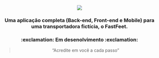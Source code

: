 <h1 align="center">
<img src="https://user-images.githubusercontent.com/59603768/74472856-5f9b9180-4e81-11ea-8134-ccdc7d35a9c6.png">
</h1>

<h3 align="center">
  Uma aplicação completa (Back-end, Front-end e Mobile) para uma transportadora fictícia, o FastFeet.
</h3>

<h3 align="center">
  :exclamation: Em desenolvimento :exclamation:
</h3>

<blockquote align="center">“Acredite em você a cada passo”</blockquote>
